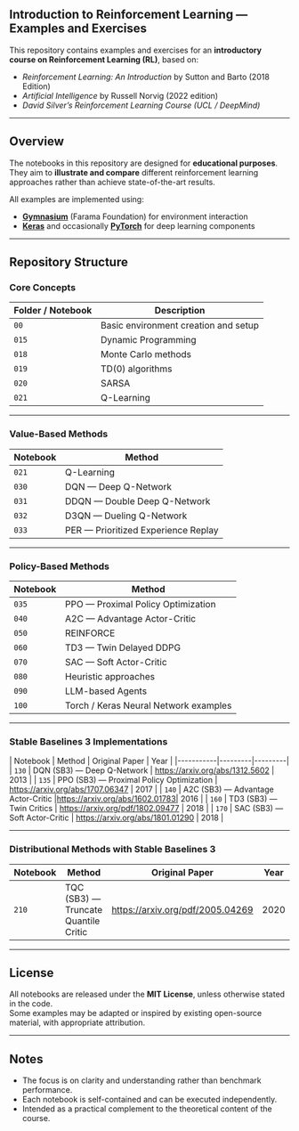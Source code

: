 ## Introduction to Reinforcement Learning — Examples and Exercises

This repository contains examples and exercises for an **introductory course on Reinforcement Learning (RL)**, based on:

- *Reinforcement Learning: An Introduction* by Sutton and Barto (2018 Edition)
- *Artificial Intelligence* by Russell Norvig (2022 edition)
- *David Silver’s Reinforcement Learning Course (UCL / DeepMind)*

---

## Overview

The notebooks in this repository are designed for **educational purposes**.  
They aim to **illustrate and compare** different reinforcement learning approaches rather than achieve state-of-the-art results.

All examples are implemented using:

- **[Gymnasium](https://gymnasium.farama.org/)** (Farama Foundation) for environment interaction  
- **[Keras](https://keras.io/)** and occasionally **[PyTorch](https://pytorch.org/)** for deep learning components

---

## Repository Structure

### Core Concepts

| Folder / Notebook | Description |
|-------------------|-------------|
| `00`  | Basic environment creation and setup |
| `015` | Dynamic Programming |
| `018` | Monte Carlo methods |
| `019` | TD(0) algorithms |
| `020` | SARSA |
| `021` | Q-Learning |

---

### Value-Based Methods

| Notebook | Method |
|-----------|---------|
| `021` | Q-Learning |
| `030` | DQN — Deep Q-Network |
| `031` | DDQN — Double Deep Q-Network |
| `032` | D3QN — Dueling Q-Network |
| `033` | PER — Prioritized Experience Replay |

---

### Policy-Based Methods

| Notebook | Method |
|-----------|---------|
| `035` | PPO — Proximal Policy Optimization |
| `040` | A2C — Advantage Actor-Critic |
| `050` | REINFORCE |
| `060` | TD3 — Twin Delayed DDPG |
| `070` | SAC — Soft Actor-Critic |
| `080` | Heuristic approaches |
| `090` | LLM-based Agents |
| `100` | Torch / Keras Neural Network examples |

---

### Stable Baselines 3 Implementations

| Notebook | Method | Original Paper | Year |
|-----------|---------|---------|
| `130` | DQN (SB3) — Deep Q-Network | https://arxiv.org/abs/1312.5602 | 2013 |
| `135` | PPO (SB3) — Proximal Policy Optimization | https://arxiv.org/abs/1707.06347 | 2017 |
| `140` | A2C (SB3) — Advantage Actor-Critic |https://arxiv.org/abs/1602.01783| 2016 |
| `160` | TD3 (SB3) — Twin Critics | https://arxiv.org/pdf/1802.09477 | 2018 |
| `170` | SAC (SB3) — Soft Actor-Critic | https://arxiv.org/abs/1801.01290 | 2018 |

---

### Distributional Methods with Stable Baselines 3 

| Notebook | Method |  Original Paper |  Year |
|-----------|---------|---------|---------|
| `210` | TQC (SB3) — Truncate Quantile Critic | https://arxiv.org/pdf/2005.04269 | 2020 |

---

## License

All notebooks are released under the **MIT License**, unless otherwise stated in the code.  
Some examples may be adapted or inspired by existing open-source material, with appropriate attribution.

---

## Notes

- The focus is on clarity and understanding rather than benchmark performance.  
- Each notebook is self-contained and can be executed independently.  
- Intended as a practical complement to the theoretical content of the course.

